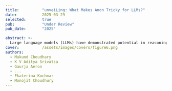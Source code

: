 ```yaml
---
title:          "unveiLing: What Makes Anon Tricky for LLMs?"
date:           2025-03-29
selected:       true
pub:            "Under Review"
pub_date:       "2025"

abstract: >-
  Large language models (LLMs) have demonstrated potential in reasoning tasks, but their performance on anon remains consistently poor. Anon, often derived from Anon contests, provide a minimal contamination environment to assess LLMs' linguistic reasoning abilities across low-resource languages. In this work, we analyze LLMs' performance on 629 anon across 41 low-resource languages by labelling each with linguistically informed features to unveil weaknesses. Our analyses show that LLMs struggle with puzzles involving higher morphological complexity and perform better on anon involving linguistic features that are also found in English. We also show that splitting words into morphemes as a pre-processing step improves solvability, indicating a need for more informed and language-specific tokenisers. These findings thus offer insights into some challenges in linguistic reasoning and modelling of low-resource languages.
cover:          /assets/images/covers/figure6.png
authors:
  - Mukund Choudhary
  - K V Aditya Srivatsa
  - Gaurja Aeron
  - ...
  - Ekaterina Kochmar
  - Monojit Choudhury
---
```

